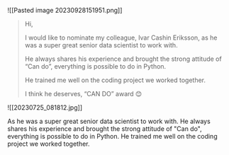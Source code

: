 ![[Pasted image 20230928151951.png]]

>Hi,
>
>I would like to nominate my colleague, Ivar Cashin Eriksson, as he was a super great senior data scientist to work with.
>
>He always shares his experience and brought the strong attitude of “Can do”, everything is possible to do in Python.
>
>He trained me well on the coding project we worked together.
>
>I think he deserves, “CAN DO” award 😊


![[20230725_081812.jpg]]

As he was a super great senior data scientist to work with. He always shares his experience and brought the strong attitude of "Can do", everything is possible to do in Python. He trained me well on the coding project we worked together. 